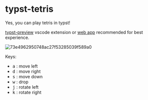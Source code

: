 # typst-tetris

Yes, you can play tetris in typst!

[typst-preview](https://marketplace.visualstudio.com/items?itemName=mgt19937.typst-preview) vscode extension or [web app](https://typst.app/) recommended for best experience.

![73e4962950748ac27f53285039f589a0](https://github.com/flaribbit/typst-tetris/assets/24885181/da8ccf8f-1565-40c9-84a2-b1491f004cae)

Keys:
- <kbd>a</kbd> : move left
- <kbd>d</kbd> : move right
- <kbd>s</kbd> : move down
- <kbd>w</kbd> : drop
- <kbd>j</kbd> : rotate left
- <kbd>k</kbd> : rotate right
